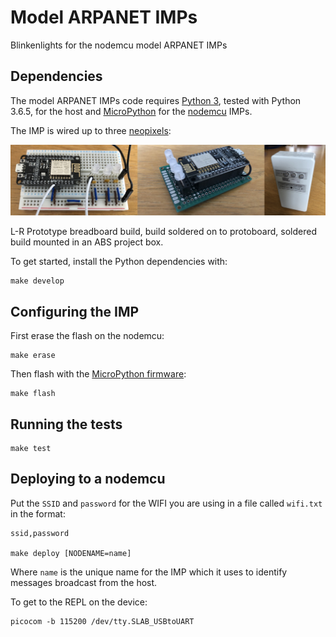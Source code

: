 # Model ARPANET IMPs

Blinkenlights for the nodemcu model ARPANET IMPs

## Dependencies

The model ARPANET IMPs code requires [Python 3](https://www.python.org/), tested with Python 3.6.5, for the host and [MicroPython](https://micropython.org/) for the [nodemcu](http://nodemcu.com/index_en.html) IMPs. 

The IMP is wired up to three [neopixels](https://www.adafruit.com/product/1938):  

![Nodemcu IMPs](assets/imps.jpg)

L-R Prototype breadboard build, build soldered on to protoboard, soldered build mounted in an ABS project box.

To get started, install the Python dependencies with:

	make develop

## Configuring the IMP

First erase the flash on the nodemcu:

	make erase

Then flash with the [MicroPython firmware](https://docs.micropython.org/en/latest/esp8266/esp8266/tutorial/intro.html#getting-the-firmware):

	make flash
	
## Running the tests

	make test

## Deploying to a nodemcu

Put the `SSID` and `password` for the WIFI you are using in a file called `wifi.txt` in the format:

	ssid,password

	make deploy [NODENAME=name]

Where `name` is the unique name for the IMP which it uses to identify messages broadcast from the host.

To get to the REPL on the device:

	picocom -b 115200 /dev/tty.SLAB_USBtoUART

